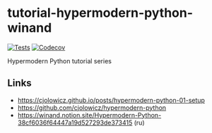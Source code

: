 # tutorial-hypermodern-python-winand
[![Tests](https://github.com/Winand/tutorial-hypermodern-python-winand/workflows/Tests/badge.svg)](https://github.com/Winand/tutorial-hypermodern-python-winand/actions?workflow=Tests)
[![Codecov](https://codecov.io/gh/Winand/tutorial-hypermodern-python-winand/branch/master/graph/badge.svg)](https://codecov.io/gh/Winand/tutorial-hypermodern-python-winand)

Hypermodern Python tutorial series

## Links
* https://cjolowicz.github.io/posts/hypermodern-python-01-setup
* https://github.com/cjolowicz/hypermodern-python
* https://winand.notion.site/Hypermodern-Python-38cf6036f64447a19d527293de373415 (ru)
